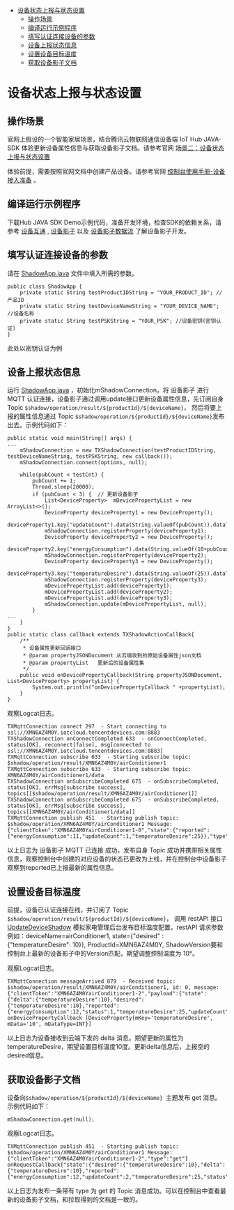 * [设备状态上报与状态设置](#设备状态上报与状态设置)
  * [操作场景](#操作场景)
  * [编译运行示例程序](#编译运行示例程序)
  * [填写认证连接设备的参数](#填写认证连接设备的参数)
  * [设备上报状态信息](#设备上报状态信息)
  * [设置设备目标温度](#设置设备目标温度)
  * [获取设备影子文档](#获取设备影子文档)

# 设备状态上报与状态设置
## 操作场景
官网上假设的一个智能家居场景，结合腾讯云物联网通信设备端 IoT Hub JAVA-SDK 体验更新设备属性信息与获取设备影子文档。请参考官网 [场景二：设备状态上报与状态设置](https://cloud.tencent.com/document/product/634/11914)

体验前提，需要按照官网文档中创建产品设备。请参考官网 [控制台使用手册-设备接入准备](https://cloud.tencent.com/document/product/634/14442) 。

## 编译运行示例程序

下载Hub JAVA SDK Demo示例代码，准备开发环境，检查SDK的依赖关系，请参考 [设备互通](../../hub-device-java/docs/设备互通.md#编译运行示例程序) , [设备影子](https://cloud.tencent.com/document/product/634/11918) 以及 [设备影子数据流](https://cloud.tencent.com/document/product/634/14072) 了解设备影子开发。

## 填写认证连接设备的参数

请在 [ShadowApp.java](../../hub-device-java/src/main/java/com/tencent/iot/hub/device/java/ShadowApp.java) 文件中填入所需的参数。

```
public class ShadowApp {
    private static String testProductIDString = "YOUR_PRODUCT_ID"; //产品ID
    private static String testDeviceNameString = "YOUR_DEVICE_NAME"; //设备名称
    private static String testPSKString = "YOUR_PSK"; //设备密钥(密钥认证)
}
```
此处以密钥认证为例

## 设备上报状态信息

运行 [ShadowApp.java](../../hub-device-java/src/main/java/com/tencent/iot/hub/device/java/ShadowApp.java) ，初始化mShadowConnection，将 设备影子 进行 MQTT 认证连接，设备影子通过调用update接口更新设备属性信息，先订阅自身 Topic `$shadow/operation/result/${productId}/${deviceName}`， 然后将要上报的属性信息通过 Topic `$shadow/operation/${productId}/${deviceName}`发布出去。示例代码如下：

```
public static void main(String[] args) {
...
    mShadowConnection = new TXShadowConnection(testProductIDString, testDeviceNameString, testPSKString, new callback());
    mShadowConnection.connect(options, null);

    while(pubCount < testCnt) {
        pubCount += 1;
        Thread.sleep(20000);
        if (pubCount < 3) {  // 更新设备影子
            List<DeviceProperty>  mDevicePropertyList = new ArrayList<>();
            DeviceProperty deviceProperty1 = new DeviceProperty();
            deviceProperty1.key("updateCount").data(String.valueOf(pubCount)).dataType(TXShadowConstants.JSONDataType.INT);
            mShadowConnection.registerProperty(deviceProperty1);
            DeviceProperty deviceProperty2 = new DeviceProperty();
            deviceProperty2.key("energyConsumption").data(String.valueOf(10+pubCount)).dataType(TXShadowConstants.JSONDataType.INT);
            mShadowConnection.registerProperty(deviceProperty2);
            DeviceProperty deviceProperty3 = new DeviceProperty();
            deviceProperty3.key("temperatureDesire").data(String.valueOf(25)).dataType(TXShadowConstants.JSONDataType.INT);
            mShadowConnection.registerProperty(deviceProperty3);
            mDevicePropertyList.add(deviceProperty1);
            mDevicePropertyList.add(deviceProperty2);
            mDevicePropertyList.add(deviceProperty3);
            mShadowConnection.update(mDevicePropertyList, null);
        }
...
    }
}
public static class callback extends TXShadowActionCallBack{
    /**
     * 设备属性更新回调接口
     * @param propertyJSONDocument 从云端收到的原始设备属性json文档
     * @param propertyList   更新后的设备属性集
     */
    public void onDevicePropertyCallback(String propertyJSONDocument, List<DeviceProperty> propertyList) {
        System.out.println("onDevicePropertyCallback " +propertyList);
    }
}
```

观察Logcat日志。
```
TXMqttConnection connect 297  - Start connecting to ssl://XMN6AZ4M0Y.iotcloud.tencentdevices.com:8883
TXShadowConnection onConnectCompleted 633  - onConnectCompleted, status[OK], reconnect[false], msg[connected to ssl://XMN6AZ4M0Y.iotcloud.tencentdevices.com:8883]
TXMqttConnection subscribe 633  - Starting subscribe topic: $shadow/operation/result/XMN6AZ4M0Y/airConditioner1
TXMqttConnection subscribe 633  - Starting subscribe topic: XMN6AZ4M0Y/airConditioner1/data
TXShadowConnection onSubscribeCompleted 675  - onSubscribeCompleted, status[OK], errMsg[subscribe success], topics[[$shadow/operation/result/XMN6AZ4M0Y/airConditioner1]]
TXShadowConnection onSubscribeCompleted 675  - onSubscribeCompleted, status[OK], errMsg[subscribe success], topics[[XMN6AZ4M0Y/airConditioner1/data]]
TXMqttConnection publish 451  - Starting publish topic: $shadow/operation/XMN6AZ4M0Y/airConditioner1 Message: {"clientToken":"XMN6AZ4M0YairConditioner1-0","state":{"reported":{"energyConsumption":11,"updateCount":1,"temperatureDesire":25}},"type":"update","version":0}
```
以上日志为 设备影子 MQTT 已连接 成功，发布自身 Topic 成功并携带相关属性信息，观察控制台中创建的对应设备的状态已更改为上线，并在控制台中设备影子观察到reported已上报最新的属性信息。

## 设置设备目标温度

前提，设备已认证连接在线，并订阅了 Topic `$shadow/operation/result/${productId}/${deviceName}`， 调用 restAPI 接口 [UpdateDeviceShadow](https://console.cloud.tencent.com/api/explorer?Product=iotcloud&Version=2018-06-14&Action=UpdateDeviceShadow&SignVersion=) 模拟家电管理后台发布目标温度配置，restAPI 请求参数例如：deviceName=airConditioner1, state={"desired" : {"temperatureDesire": 10}}, ProductId=XMN6AZ4M0Y, ShadowVersion要和控制台上最新的设备影子中的Version匹配，期望调整控制温度为 10°。

观察Logcat日志。
```
TXMqttConnection messageArrived 879  - Received topic: $shadow/operation/result/XMN6AZ4M0Y/airConditioner1, id: 0, message: {"clientToken":"XMN6AZ4M0YairConditioner1-2","payload":{"state":{"delta":{"temperatureDesire":10},"desired":{"temperatureDesire":10},"reported":{"energyConsumption":12,"status":1,"temperatureDesire":25,"updateCount":2}},"timestamp":1603269222843,"version":25},"result":0,"timestamp":1603269269,"type":"get"}
onDevicePropertyCallback [DeviceProperty{mKey='temperatureDesire', mData='10', mDataType=INT}]
```
以上日志为设备接收到云端下发的 delta 消息。期望更新的属性为temperatureDesire，期望设置目标温度10度。更新delta信息后，上报空的desired信息。

## 获取设备影子文档

设备向`$shadow/operation/${productId}/${deviceName} `主题发布 get 消息。示例代码如下：

```
mShadowConnection.get(null);
```

观察Logcat日志。
```
TXMqttConnection publish 451  - Starting publish topic: $shadow/operation/XMN6AZ4M0Y/airConditioner1 Message: {"clientToken":"XMN6AZ4M0YairConditioner1-2","type":"get"}
onRequestCallback{"state":{"desired":{"temperatureDesire":10},"delta":{"temperatureDesire":10},"reported":{"energyConsumption":12,"updateCount":2,"temperatureDesire":25,"status":1}},"version":32,"timestamp":1603269797600}
```
以上日志为发布一条带有 type 为 get 的 Topic 消息成功。可以在控制台中查看最新的设备影子文档，和拉取得到的文档是一致的。
